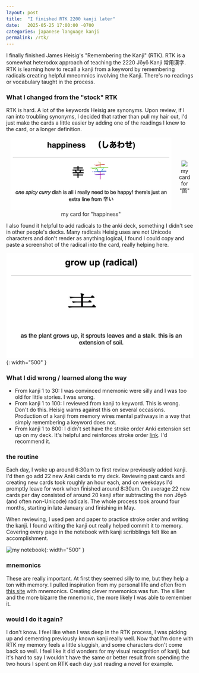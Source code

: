 ```yaml
---
layout: post
title:  "I finished RTK 2200 kanji later"
date:   2025-05-25 17:00:00 -0700
categories: japanese language kanji
permalink: /rtk/
---
```


I finally finished James Heisig's "Remembering the Kanji" (RTK). RTK is a somewhat heterodox approach of teaching the 2220 Jōyō Kanji 常用漢字. RTK is learning how to recall a kanji from a keyword by remembering radicals creating helpful mneomnics involving the Kanji. There's no readings or vocabulary taught in the process.

### What I changed from the "stock" RTK

RTK is hard. A lot of the keywords Heisig are synonyms. Upon review, if I ran into troubling synonyms, I decided that rather than pull my hair out, I'd just make the cards a little easier by adding one of the readings I knew to the card, or a longer definition.

<div style="display: flex; flex-direction: row; justify-content: space-between; align-items: center">
    <div style="text-align: center">
        <img src="/assets/happiness_rtk.png" width="95%" />
        <div>my card for "happiness"</div>
    </div>
    <div style="text-align: center">
        <img src="/assets/rtk_箇.png" width="95%" />
        <div>my card for "箇"</div>
    </div>
</div>

I also found it helpful to add radicals to the anki deck, something I didn't see in other people's decks. Many radicals Heisig uses are not Unicode characters and don't render as anything logical, I found I could copy and paste a screenshot of the radical into the card, really helping here.

![a card for the "grow up" radical](/assets/rtk_grow_up_radical.png){: width="500" }

### What I did wrong / learned along the way

- From kanji 1 to 30: I was convinced mnemonic were silly and I was too old for little stories. I was wrong.
- From kanji 1 to 100: I reviewed from kanji to keyword. This is wrong. Don't do this. Heisig warns against this on several occasions. Production of a kanji from memory wires mental pathways in a way that simply remembering a keyword does not.
- From kanji 1 to 800: I didn't set have the stroke order Anki extension set up on my deck. It's helpful and reinforces stroke order [link](https://ankiweb.net/shared/info/1964372878). I'd recommend it.

### the routine

Each day, I woke up around 6:30am to first review previously added kanji. I'd then go add 22 new Anki cards to my deck. Reviewing past cards and creating new cards took roughly an hour each, and on weekdays I'd promptly leave for work when finished around 8:30am. On average 22 new cards per day consisted of around 20 kanji after subtracting the non Jōyō (and often non-Unicode) radicals. The whole process took around four months, starting in late January and finishing in May.

When reviewing, I used pen and paper to practice stroke order and writing the kanji. I found writing the kanji out really helped commit it to memory. Covering every page in the notebook with kanji scribblings felt like an accomplishment.

![my notebook](/assets/rtk_sample.jpg){: width="500" }

### mnemonics

These are really important. At first they seemed silly to me, but they help a ton with memory. I pulled inspiration from my personal life and often from [this site](https://hochanh.github.io/rtk/rtk1-v6/index.html) with mnemonics. Creating clever mnemonics was fun. The sillier and the more bizarre the mnemonic, the more likely I was able to remember it.

### would I do it again?

I don't know. I feel like when I was deep in the RTK process, I was picking up and cementing previously known kanji really well. Now that I'm done with RTK my memory feels a little sluggish, and some characters don't come back so well. I feel like it did wonders for my visual recognition of kanji, but it's hard to say I wouldn't have the same or better result from spending the two hours I spent on RTK each day just reading a novel for example.
